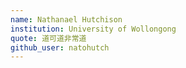 ```yaml
---
name: Nathanael Hutchison
institution: University of Wollongong
quote: 道可道非常道
github_user: natohutch
---
```

